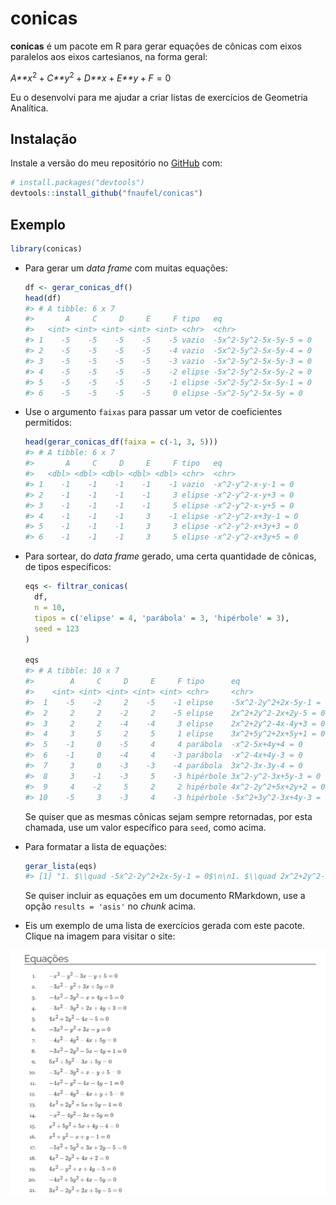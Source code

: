 
<!-- README.md is generated from README.Rmd. Please edit that file -->

# conicas

<!-- badges: start -->
<!-- badges: end -->

**conicas** é um pacote em R para gerar equações de cônicas com eixos
paralelos aos eixos cartesianos, na forma geral:

*A**x*<sup>2</sup> + *C**y*<sup>2</sup> + *D**x* + *E**y* + *F* = 0

Eu o desenvolvi para me ajudar a criar listas de exercícios de Geometria
Analítica.

## Instalação

Instale a versão do meu repositório no [GitHub](https://github.com/)
com:

``` r
# install.packages("devtools")
devtools::install_github("fnaufel/conicas")
```

## Exemplo

``` r
library(conicas)
```

-   Para gerar um *data frame* com muitas equações:

    ``` r
    df <- gerar_conicas_df()
    head(df)
    #> # A tibble: 6 x 7
    #>       A     C     D     E     F tipo   eq                    
    #>   <int> <int> <int> <int> <int> <chr>  <chr>                 
    #> 1    -5    -5    -5    -5    -5 vazio  -5x^2-5y^2-5x-5y-5 = 0
    #> 2    -5    -5    -5    -5    -4 vazio  -5x^2-5y^2-5x-5y-4 = 0
    #> 3    -5    -5    -5    -5    -3 vazio  -5x^2-5y^2-5x-5y-3 = 0
    #> 4    -5    -5    -5    -5    -2 elipse -5x^2-5y^2-5x-5y-2 = 0
    #> 5    -5    -5    -5    -5    -1 elipse -5x^2-5y^2-5x-5y-1 = 0
    #> 6    -5    -5    -5    -5     0 elipse -5x^2-5y^2-5x-5y = 0
    ```

-   Use o argumento `faixas` para passar um vetor de coeficientes
    permitidos:

    ``` r
    head(gerar_conicas_df(faixa = c(-1, 3, 5)))
    #> # A tibble: 6 x 7
    #>       A     C     D     E     F tipo   eq                 
    #>   <dbl> <dbl> <dbl> <dbl> <dbl> <chr>  <chr>              
    #> 1    -1    -1    -1    -1    -1 vazio  -x^2-y^2-x-y-1 = 0 
    #> 2    -1    -1    -1    -1     3 elipse -x^2-y^2-x-y+3 = 0 
    #> 3    -1    -1    -1    -1     5 elipse -x^2-y^2-x-y+5 = 0 
    #> 4    -1    -1    -1     3    -1 elipse -x^2-y^2-x+3y-1 = 0
    #> 5    -1    -1    -1     3     3 elipse -x^2-y^2-x+3y+3 = 0
    #> 6    -1    -1    -1     3     5 elipse -x^2-y^2-x+3y+5 = 0
    ```

-   Para sortear, do *data frame* gerado, uma certa quantidade de
    cônicas, de tipos específicos:

    ``` r
    eqs <- filtrar_conicas(
      df, 
      n = 10, 
      tipos = c('elipse' = 4, 'parábola' = 3, 'hipérbole' = 3),
      seed = 123
    )

    eqs
    #> # A tibble: 10 x 7
    #>        A     C     D     E     F tipo      eq                    
    #>    <int> <int> <int> <int> <int> <chr>     <chr>                 
    #>  1    -5    -2     2    -5    -1 elipse    -5x^2-2y^2+2x-5y-1 = 0
    #>  2     2     2    -2     2    -5 elipse    2x^2+2y^2-2x+2y-5 = 0 
    #>  3     2     2    -4    -4     3 elipse    2x^2+2y^2-4x-4y+3 = 0 
    #>  4     3     5     2     5     1 elipse    3x^2+5y^2+2x+5y+1 = 0 
    #>  5    -1     0    -5     4     4 parábola  -x^2-5x+4y+4 = 0      
    #>  6    -1     0    -4     4    -3 parábola  -x^2-4x+4y-3 = 0      
    #>  7     3     0    -3    -3    -4 parábola  3x^2-3x-3y-4 = 0      
    #>  8     3    -1    -3     5    -3 hipérbole 3x^2-y^2-3x+5y-3 = 0  
    #>  9     4    -2     5     2     2 hipérbole 4x^2-2y^2+5x+2y+2 = 0 
    #> 10    -5     3    -3     4    -3 hipérbole -5x^2+3y^2-3x+4y-3 = 0
    ```

    Se quiser que as mesmas cônicas sejam sempre retornadas, por esta
    chamada, use um valor específico para `seed`, como acima.

-   Para formatar a lista de equações:

    ``` r
    gerar_lista(eqs)
    #> [1] "1. $\\quad -5x^2-2y^2+2x-5y-1 = 0$\n\n1. $\\quad 2x^2+2y^2-2x+2y-5 = 0$\n\n1. $\\quad 2x^2+2y^2-4x-4y+3 = 0$\n\n1. $\\quad 3x^2+5y^2+2x+5y+1 = 0$\n\n1. $\\quad -x^2-5x+4y+4 = 0$\n\n1. $\\quad -x^2-4x+4y-3 = 0$\n\n1. $\\quad 3x^2-3x-3y-4 = 0$\n\n1. $\\quad 3x^2-y^2-3x+5y-3 = 0$\n\n1. $\\quad 4x^2-2y^2+5x+2y+2 = 0$\n\n1. $\\quad -5x^2+3y^2-3x+4y-3 = 0$"
    ```

    Se quiser incluir as equações em um documento RMarkdown, use a opção
    `results = 'asis'` no *chunk* acima.

-   Eis um exemplo de uma lista de exercícios gerada com este pacote.
    Clique na imagem para visitar o site:

[![](eqs.png)](https://fnaufel.github.io/static/GA/2020.2-lista1.html)
